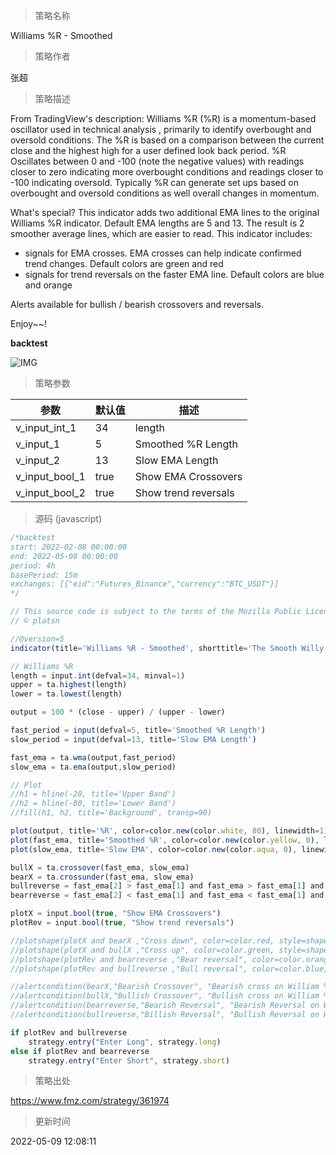 
> 策略名称

Williams %R - Smoothed

> 策略作者

张超

> 策略描述

From TradingView's description:
Williams %R (%R) is a momentum-based oscillator used in technical analysis , primarily to identify overbought and oversold conditions. The %R is based on a comparison between the current close and the highest high for a user defined look back period. %R Oscillates between 0 and -100 (note the negative values) with readings closer to zero indicating more overbought conditions and readings closer to -100 indicating oversold. Typically %R can generate set ups based on overbought and oversold conditions as well overall changes in momentum.

What's special?
This indicator adds two additional EMA lines to the original Williams %R indicator. Default EMA lengths are 5 and 13. The result is 2 smoother average lines, which are easier to read.
This indicator includes:
- signals for EMA crosses. EMA crosses can help indicate confirmed trend changes. Default colors are green and red
- signals for trend reversals on the faster EMA line. Default colors are blue and orange

Alerts available for bullish / bearish crossovers and reversals.

Enjoy~~!

**backtest**

 ![IMG](https://www.fmz.com/upload/asset/be759889670f5c8d21.png) 

> 策略参数



|参数|默认值|描述|
|----|----|----|
|v_input_int_1|34|length|
|v_input_1|5|Smoothed %R Length|
|v_input_2|13|Slow EMA Length|
|v_input_bool_1|true|Show EMA Crossovers|
|v_input_bool_2|true|Show trend reversals|


> 源码 (javascript)

``` javascript
/*backtest
start: 2022-02-08 00:00:00
end: 2022-05-08 00:00:00
period: 4h
basePeriod: 15m
exchanges: [{"eid":"Futures_Binance","currency":"BTC_USDT"}]
*/

// This source code is subject to the terms of the Mozilla Public License 2.0 at https://mozilla.org/MPL/2.0/
// © platsn

//@version=5
indicator(title='Williams %R - Smoothed', shorttitle='The Smooth Willy')

// Williams %R
length = input.int(defval=34, minval=1)
upper = ta.highest(length)
lower = ta.lowest(length)

output = 100 * (close - upper) / (upper - lower)

fast_period = input(defval=5, title='Smoothed %R Length')
slow_period = input(defval=13, title='Slow EMA Length')

fast_ema = ta.wma(output,fast_period)
slow_ema = ta.ema(output,slow_period)

// Plot
//h1 = hline(-20, title='Upper Band')
//h2 = hline(-80, title='Lower Band')
//fill(h1, h2, title='Background', transp=90)

plot(output, title='%R', color=color.new(color.white, 80), linewidth=1)
plot(fast_ema, title='Smoothed %R', color=color.new(color.yellow, 0), linewidth=2)
plot(slow_ema, title='Slow EMA', color=color.new(color.aqua, 0), linewidth=2)

bullX = ta.crossover(fast_ema, slow_ema)
bearX = ta.crossunder(fast_ema, slow_ema)
bullreverse = fast_ema[2] > fast_ema[1] and fast_ema > fast_ema[1] and fast_ema < -30
bearreverse = fast_ema[2] < fast_ema[1] and fast_ema < fast_ema[1] and fast_ema > -70

plotX = input.bool(true, "Show EMA Crossovers")
plotRev = input.bool(true, "Show trend reversals")

//plotshape(plotX and bearX ,"Cross down", color=color.red, style=shape.triangledown, location = location.top, size =size.tiny, offset=-1) 
//plotshape(plotX and bullX ,"Cross up", color=color.green, style=shape.triangleup, location = location.bottom, size =size.tiny, offset=-1)
//plotshape(plotRev and bearreverse ,"Bear reversal", color=color.orange, style=shape.triangledown, location = location.top, size =size.tiny, offset=-1) 
//plotshape(plotRev and bullreverse ,"Bull reversal", color=color.blue, style=shape.triangleup, location = location.bottom, size =size.tiny, offset=-1)

//alertcondition(bearX,"Bearish Crossover", "Bearish cross on William %R")
//alertcondition(bullX,"Bullish Crossover", "Bullish cross on William %R")
//alertcondition(bearreverse,"Bearish Reversal", "Bearish Reversal on William %R")
//alertcondition(bullreverse,"Billish Reversal", "Bullish Reversal on William %R")

if plotRev and bullreverse
    strategy.entry("Enter Long", strategy.long)
else if plotRev and bearreverse
    strategy.entry("Enter Short", strategy.short)
```

> 策略出处

https://www.fmz.com/strategy/361974

> 更新时间

2022-05-09 12:08:11
